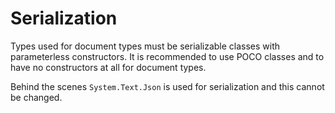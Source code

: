 # Serialization

Types used for document types must be serializable classes with parameterless constructors.
It is recommended to use POCO classes and to have no constructors at all for document types.

Behind the scenes `System.Text.Json` is used for serialization and this cannot be changed.